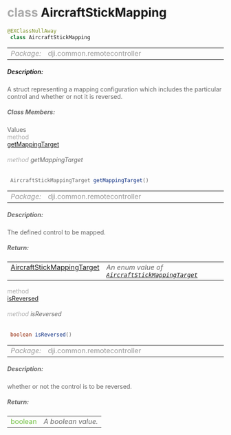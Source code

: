 <div class="article"><h1 ><font color="#AAA">class </font>AircraftStickMapping</h1></div>

~~~java
@EXClassNullAway
 class AircraftStickMapping 
~~~

<html><table class="table-supportedby"><tr valign="top"><td width=15%><font color="#999"><i>Package:</i></td><td width=85%><font color="#999">dji.common.remotecontroller</td></tr></table></html>



##### Description:



<font color="#666">A struct representing a mapping configuration which includes the particular control and whether or not it is reversed.



##### Class Members:

<div class="api-row" id="djiremotecontroller_djircaircraftstickmapping_target"><div class="api-col left">Values</div><div class="api-col middle" style="color:#AAA">method</div><div class="api-col right"><a class="trigger" href="#djiremotecontroller_djircaircraftstickmapping_target_inline">getMappingTarget</a></div></div><div class="inline-doc" id="djiremotecontroller_djircaircraftstickmapping_target_inline"

><div class="article"><h6 ><font color="#AAA">method </font>getMappingTarget</h6></div>

~~~java
 AircraftStickMappingTarget getMappingTarget() 
~~~

<html><table class="table-supportedby"><tr valign="top"><td width=15%><font color="#999"><i>Package:</i></td><td width=85%><font color="#999">dji.common.remotecontroller</td></tr></table></html>



##### Description:



<font color="#666">The defined control to be mapped.



##### Return:

<html><table class="table-inline-parameters"><tr valign="top"><td><font color="#70BF41"><a href="/Components/RemoteController/DJIRemoteController_DJIRCAircraftMapping.html#djiremotecontroller_djircaircraftstickmappingtarget">AircraftStickMappingTarget</a></td><td><font color="#666"><i>An enum value of <code><a href="/Components/RemoteController/DJIRemoteController_DJIRCAircraftMapping.html#djiremotecontroller_djircaircraftstickmappingtarget">AircraftStickMappingTarget</a></code></i></td></tr></table></html></div>

<div class="api-row" id="djiremotecontroller_djircaircraftstickmapping_isreversed"><div class="api-col left"></div><div class="api-col middle" style="color:#AAA">method</div><div class="api-col right"><a class="trigger" href="#djiremotecontroller_djircaircraftstickmapping_isreversed_inline">isReversed</a></div></div><div class="inline-doc" id="djiremotecontroller_djircaircraftstickmapping_isreversed_inline"

><div class="article"><h6 ><font color="#AAA">method </font>isReversed</h6></div>

~~~java
 boolean isReversed() 
~~~

<html><table class="table-supportedby"><tr valign="top"><td width=15%><font color="#999"><i>Package:</i></td><td width=85%><font color="#999">dji.common.remotecontroller</td></tr></table></html>



##### Description:



<font color="#666">whether or not the control is to be reversed.



##### Return:

<html><table class="table-inline-parameters"><tr valign="top"><td><font color="#70BF41">boolean</td><td><font color="#666"><i>A boolean value.</i></td></tr></table></html></div>


